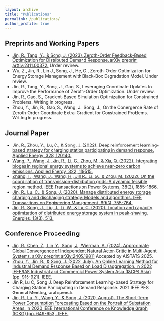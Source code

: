 ```yaml
---
layout: archive
title: "Publications"
permalink: /publications/
author_profile: true
---
```

<!--
{% if author.googlescholar %}
  You can also find my articles on <u><a href="{{author.googlescholar}}">my Google Scholar profile</a>.</u>
{% endif %}

{% include base_path %}

{% for post in site.publications reversed %}
  {% include archive-single.html %}
{% endfor %}

-->
## Preprints and Working Papers
* [Jin, R., Tang, Y., & Song, J. (2023). Zeroth-Order Feedback-Based Optimization for Distributed Demand Response. arXiv preprint arXiv:2311.00372.](https://arxiv.org/abs/2311.00372) Under revirew.
* Wu, Z., Jin, R., Lin J., Song, J., He, G., Zeroth-Order Optimization for Energy Storage Management with Black-Box Degradation Model. Under review.
* Jin, R., Tang, Y., Song, J., Gao, S., Leveraging Coordinate Updates to Improve the Performance of Zeroth-Order Optimization. Under review.
* Jin, R., Gao, S., Gradient-Based Simulation Optimization for Constrained Problems. Writing in progress.
* Zhou, Y., Jin, R., Gao, S., Wang, J., Song, J., On the Conergence Rate of Zeroth-Order Coordinate Extra-Gradient for Constrained Problems. Writing in progress.


## Journal Paper
* [Jin, R., Zhou, Y., Lu, C., & Song, J. (2022). Deep reinforcement learning-based strategy for charging station participating in demand response. Applied Energy, 328, 120140.](https://www.sciencedirect.com/science/article/pii/S0306261922013976?casa_token=L57P-gkEyQQAAAAA:0MT07F7KBw0nD44qovmA3ttw67dHqLZHuOBfTe-Bbb7U_-yxckeVjWS9TxLxAZLJMqYOef5M)
* [Wang, P., Wang, J., Jin, R., Li, G., Zhou, M., & Xia, Q. (2022). Integrating biogas in regional energy systems to achieve near-zero carbon emissions. Applied Energy, 322, 119515.](https://www.sciencedirect.com/science/article/abs/pii/S0306261922008364)
* [Zhang, T., Wang, J., Wang, H., Jin R., Li, G., & Zhou, M. (2022). On the coordination of transmission-distribution grids: A dynamic feasible region method. IEEE Transactions on Power Systems, 38(2), 1855-1866.](https://ieeexplore.ieee.org/abstract/document/9852714?casa_token=gfCtJmKDqSEAAAAA:7OrqfopSEH54R2bKU7mHI0wIV1EmmvKLfRnKuemgwrHRzdc_fkxcYk3vpPKUk8fyVgCSV4Y)
* [Jin, R., Lu, C., & Song, J. (2020). Manage distributed energy storage charging and discharging strategy: Models and algorithms. IEEE Transactions on Engineering Management, 69(3), 755-764.](https://ieeexplore.ieee.org/abstract/document/9160967?casa_token=x7UGOYnuYtoAAAAA:HWLlTMT5ucoiLkCO8OCMJHTAvxJH-faN7KAmnXFhcVxXNYtdJi65qXvmmsZ_IRFuIJxbFe0)
* [Jin, R., Song, J., Liu, J., Li, W., & Lu, C. (2020). Location and capacity optimization of distributed energy storage system in peak-shaving. Energies, 13(3), 513.](https://www.mdpi.com/1996-1073/13/3/513)


## Conference Proceeding
* [Jin, R., Chen, Z., Lin, Y., Song, J., Wierman, A. (2024). Approximate Global Convergence of Independent Natural Actor-Critic in Multi-Agent Systems. arXiv preprint arXiv:2405.19811](https://arxiv.org/abs/2405.19811) Accepted by AISTATS 2025.
* [Zhou, Y., Jin, R., & Song, J. (2022, July). An Online Learning Method for Industrial Demand Response Based on Load Disaggregation. In 2022 IEEE/IAS Industrial and Commercial Power System Asia (I&CPS Asia) (pp. 916-921). IEEE.](https://ieeexplore.ieee.org/abstract/document/9949833?casa_token=4Heu5o8irX4AAAAA:swNwIuRJ_dmPuwYu0lKnjMhj2BqnlkhZbB1yF4F1_whPGQ98RYJA_QejkwtGMylu0e4NRIc)
* Jin R, Lu C, Song J. Deep Reinforcement Learning-based Strategy for Charging Station Participating in Demand Response. 2021 IEEE PES General Meeting, oral speech.
* [Jin, R., Lu, Y., Wang, Y., & Song, J. (2020, August). The Short-Term Power Consumption Forecasting Based on the Portrait of Substation Areas. In 2020 IEEE International Conference on Knowledge Graph (ICKG) (pp. 649-653). IEEE.](https://ieeexplore.ieee.org/document/9194534)
